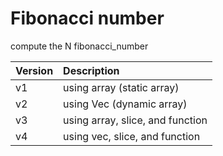 # Fibonacci number
compute the N fibonacci_number

| Version        | Description           | 
|:------------- |:-------------|
| v1      | using array (static array) | 
| v2      | using Vec (dynamic array) |
| v3      | using array, slice, and function | 
| v4      | using vec, slice, and function |
